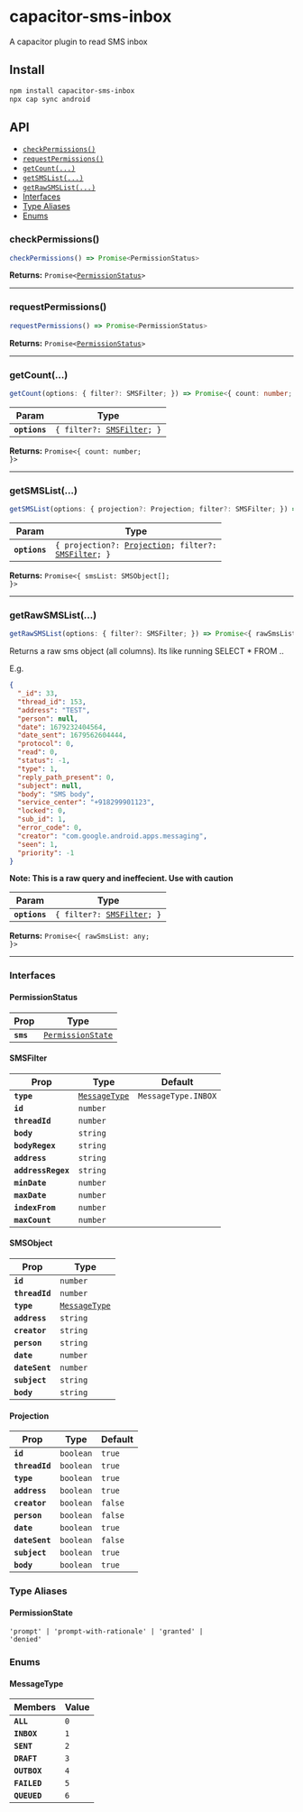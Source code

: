 # capacitor-sms-inbox

A capacitor plugin to read SMS inbox

## Install

```bash
npm install capacitor-sms-inbox
npx cap sync android
```

## API

<docgen-index>

* [`checkPermissions()`](#checkpermissions)
* [`requestPermissions()`](#requestpermissions)
* [`getCount(...)`](#getcount)
* [`getSMSList(...)`](#getsmslist)
* [`getRawSMSList(...)`](#getrawsmslist)
* [Interfaces](#interfaces)
* [Type Aliases](#type-aliases)
* [Enums](#enums)

</docgen-index>

<docgen-api>
<!--Update the source file JSDoc comments and rerun docgen to update the docs below-->

### checkPermissions()

```typescript
checkPermissions() => Promise<PermissionStatus>
```

**Returns:** <code>Promise&lt;<a href="#permissionstatus">PermissionStatus</a>&gt;</code>

--------------------


### requestPermissions()

```typescript
requestPermissions() => Promise<PermissionStatus>
```

**Returns:** <code>Promise&lt;<a href="#permissionstatus">PermissionStatus</a>&gt;</code>

--------------------


### getCount(...)

```typescript
getCount(options: { filter?: SMSFilter; }) => Promise<{ count: number; }>
```

| Param         | Type                                                          |
| ------------- | ------------------------------------------------------------- |
| **`options`** | <code>{ filter?: <a href="#smsfilter">SMSFilter</a>; }</code> |

**Returns:** <code>Promise&lt;{ count: number; }&gt;</code>

--------------------


### getSMSList(...)

```typescript
getSMSList(options: { projection?: Projection; filter?: SMSFilter; }) => Promise<{ smsList: SMSObject[]; }>
```

| Param         | Type                                                                                                             |
| ------------- | ---------------------------------------------------------------------------------------------------------------- |
| **`options`** | <code>{ projection?: <a href="#projection">Projection</a>; filter?: <a href="#smsfilter">SMSFilter</a>; }</code> |

**Returns:** <code>Promise&lt;{ smsList: SMSObject[]; }&gt;</code>

--------------------


### getRawSMSList(...)

```typescript
getRawSMSList(options: { filter?: SMSFilter; }) => Promise<{ rawSmsList: any; }>
```

Returns a raw sms object (all columns). Its like running SELECT * FROM ..

E.g.
```json
{
  "_id": 33,
  "thread_id": 153,
  "address": "TEST",
  "person": null,
  "date": 1679232404564,
  "date_sent": 1679562604444,
  "protocol": 0,
  "read": 0,
  "status": -1,
  "type": 1,
  "reply_path_present": 0,
  "subject": null,
  "body": "SMS body",
  "service_center": "+918299901123",
  "locked": 0,
  "sub_id": 1,
  "error_code": 0,
  "creator": "com.google.android.apps.messaging",
  "seen": 1,
  "priority": -1
}
```
**Note: This is a raw query and ineffecient. Use with caution**

| Param         | Type                                                          |
| ------------- | ------------------------------------------------------------- |
| **`options`** | <code>{ filter?: <a href="#smsfilter">SMSFilter</a>; }</code> |

**Returns:** <code>Promise&lt;{ rawSmsList: any; }&gt;</code>

--------------------


### Interfaces


#### PermissionStatus

| Prop      | Type                                                        |
| --------- | ----------------------------------------------------------- |
| **`sms`** | <code><a href="#permissionstate">PermissionState</a></code> |


#### SMSFilter

| Prop               | Type                                                | Default                        |
| ------------------ | --------------------------------------------------- | ------------------------------ |
| **`type`**         | <code><a href="#messagetype">MessageType</a></code> | <code>MessageType.INBOX</code> |
| **`id`**           | <code>number</code>                                 |                                |
| **`threadId`**     | <code>number</code>                                 |                                |
| **`body`**         | <code>string</code>                                 |                                |
| **`bodyRegex`**    | <code>string</code>                                 |                                |
| **`address`**      | <code>string</code>                                 |                                |
| **`addressRegex`** | <code>string</code>                                 |                                |
| **`minDate`**      | <code>number</code>                                 |                                |
| **`maxDate`**      | <code>number</code>                                 |                                |
| **`indexFrom`**    | <code>number</code>                                 |                                |
| **`maxCount`**     | <code>number</code>                                 |                                |


#### SMSObject

| Prop           | Type                                                |
| -------------- | --------------------------------------------------- |
| **`id`**       | <code>number</code>                                 |
| **`threadId`** | <code>number</code>                                 |
| **`type`**     | <code><a href="#messagetype">MessageType</a></code> |
| **`address`**  | <code>string</code>                                 |
| **`creator`**  | <code>string</code>                                 |
| **`person`**   | <code>string</code>                                 |
| **`date`**     | <code>number</code>                                 |
| **`dateSent`** | <code>number</code>                                 |
| **`subject`**  | <code>string</code>                                 |
| **`body`**     | <code>string</code>                                 |


#### Projection

| Prop           | Type                 | Default            |
| -------------- | -------------------- | ------------------ |
| **`id`**       | <code>boolean</code> | <code>true</code>  |
| **`threadId`** | <code>boolean</code> | <code>true</code>  |
| **`type`**     | <code>boolean</code> | <code>true</code>  |
| **`address`**  | <code>boolean</code> | <code>true</code>  |
| **`creator`**  | <code>boolean</code> | <code>false</code> |
| **`person`**   | <code>boolean</code> | <code>false</code> |
| **`date`**     | <code>boolean</code> | <code>true</code>  |
| **`dateSent`** | <code>boolean</code> | <code>false</code> |
| **`subject`**  | <code>boolean</code> | <code>true</code>  |
| **`body`**     | <code>boolean</code> | <code>true</code>  |


### Type Aliases


#### PermissionState

<code>'prompt' | 'prompt-with-rationale' | 'granted' | 'denied'</code>


### Enums


#### MessageType

| Members      | Value          |
| ------------ | -------------- |
| **`ALL`**    | <code>0</code> |
| **`INBOX`**  | <code>1</code> |
| **`SENT`**   | <code>2</code> |
| **`DRAFT`**  | <code>3</code> |
| **`OUTBOX`** | <code>4</code> |
| **`FAILED`** | <code>5</code> |
| **`QUEUED`** | <code>6</code> |

</docgen-api>
